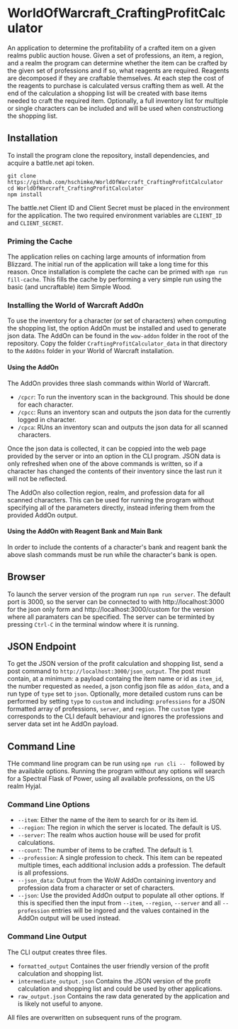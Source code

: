# WorldOfWarcraft_CraftingProfitCalculator
An application to determine the profitability of a crafted item on a given realms public auction house. Given a set of professions, an item, a region, and a realm the program can determine whether the item can be crafted by the given set of professions and if so, what reagents are required. Reagents are decomposed if they are craftable themselves. At each step the cost of the reagents to purchase is calculated versus crafting them as well. At the end of the calculation a shopping list will be created with base items needed to craft the required item. Optionally, a full inventory list for multiple or single characters can be included and will be used when constructiong the shopping list.

## Installation
To install the program clone the repository, install dependencies, and acquire a battle.net api token.

    git clone https://github.com/hschimke/WorldOfWarcraft_CraftingProfitCalculator
    cd WorldOfWarcraft_CraftingProfitCalculator
    npm install

The battle.net Client ID and Client Secret must be placed in the environment for the application. The two required environment variables are `CLIENT_ID` and `CLIENT_SECRET`.

### Priming the Cache
The application relies on caching large amounts of information from Blizzard. The initial run of the application will take a long time for this reason. Once installation is complete the cache can be primed with `npm run fill-cache`. This fills the cache by performing a very simple run using the basic (and uncraftable) item Simple Wood.

### Installing the World of Warcraft AddOn
To use the inventory for a character (or set of characters) when computing the shopping list, the option AddOn must be installed and used to generate json data. The AddOn can be found in the `wow-addon` folder in the root of the repository. Copy the folder `CraftingProfitCalculator_data` in that directory to the `AddOns` folder in your World of Warcraft installation.

#### Using the AddOn
The AddOn provides three slash commands within World of Warcraft.
* `/cpcr`: To run the inventory scan in the background. This should be done for each character.
* `/cpcc`: Runs an inventory scan and outputs the json data for the currently logged in character.
* `/cpca`: RUns an inventory scan and outputs the json data for all scanned characters.

Once the json data is collected, it can be coppied into the web page provided by the server or into an option in the CLI program. JSON data is only refreshed when one of the above commands is written, so if a character has changed the contents of their inventory since the last run it will not be reflected.

The AddOn also collection region, realm, and profession data for all scanned characters. This can be used for running the program without specifying all of the parameters directly, instead infering them from the provided AddOn output.

#### Using the AddOn with Reagent Bank and Main Bank
In order to include the contents of a character's bank and reagent bank the above slash commands must be run while the character's bank is open.

## Browser
To launch the server version of the program run `npm run server`. The default port is 3000, so the server can be connected to with http://localhost:3000 for the json only form and http://localhost:3000/custom for the version where all paramaters can be specified. The server can be terminted by pressing `Ctrl-C` in the terminal window where it is running.

## JSON Endpoint
To get the JSON version of the profit calculation and shopping list, send a post command to `http://localhost:3000/json_output`. The post must contain, at a minimum: a payload containg the item name or id as `item_id`, the number requested as `needed`, a json config json file as `addon_data`, and a run type of `type` set to `json`. Optionally, more detailed custom runs can be performed by setting `type` to `custom` and including: `professions` for a JSON formatted array of professions, `server`, and `region`. The `custom` type corresponds to the CLI default behaviour and ignores the professions and server data set int he AddOn payload.

## Command Line
THe command line program can be run using `npm run cli -- ` followed by the available options. Running the program without any options will search for a Spectral Flask of Power, using all available professions, on the US realm Hyjal.

### Command Line Options
* `--item`: Either the name of the item to search for or its item id.
* `--region`: The region in which the server is located. The default is US.
* `--server`: The realm whos auction house will be used for profit calculations.
* `--count`: The number of items to be crafted. The default is 1.
* `--profession`: A single profession to check. This item can be repeated multiple times, each additional inclusion adds a profession. The default is all professions.
* `--json_data`: Output from the WoW AddOn containing inventory and profession data from a character or set of characters.
* `--json`: Use the provided AddOn output to populate all other options. If this is specified then the input from `--item`, `--region`, `--server` and all `--profession` entries will be ingored and the values contained in the AddOn output will be used instead.

### Command Line Output
The CLI output creates three files.
* `formatted_output` Containes the user friendly version of the profit calculation and shopping list.
* `intermediate_output.json` Contains the JSON version of the profit calculation and shopping list and could be used by other applications.
* `raw_output.json` Contains the raw data generated by the application and is likely not useful to anyone.

All files are overwritten on subsequent runs of the program.